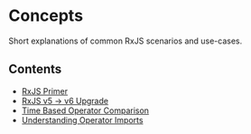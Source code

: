 # Concepts

Short explanations of common RxJS scenarios and use-cases.

## Contents

* [RxJS Primer](rxjs-primer.md)
* [RxJS v5 -&gt; v6 Upgrade](rxjs5-6.md)
* [Time Based Operator Comparison](https://github.com/JUNWOO45/learn-rxjs-korean/tree/8c9661a5ef018c109eae0814410977d79cebac1b/concepts/time-based-operator-comparison.md)
* [Understanding Operator Imports](operator-imports.md)

